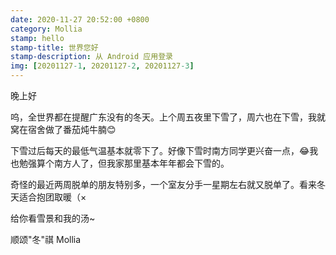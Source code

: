 ```yaml
---
date: 2020-11-27 20:52:00 +0800
category: Mollia
stamp: hello
stamp-title: 世界您好
stamp-description: 从 Android 应用登录
img: [20201127-1, 20201127-2, 20201127-3]
---
```


晚上好

呜，全世界都在提醒广东没有的冬天。上个周五夜里下雪了，周六也在下雪，我就窝在宿舍做了番茄炖牛腩😊

下雪过后每天的最低气温基本就零下了。好像下雪时南方同学更兴奋一点，😂我也勉强算个南方人了，但我家那里基本年年都会下雪的。

奇怪的最近两周脱单的朋友特别多，一个室友分手一星期左右就又脱单了。看来冬天适合抱团取暖（×

给你看雪景和我的汤~

顺颂"冬"祺
Mollia 